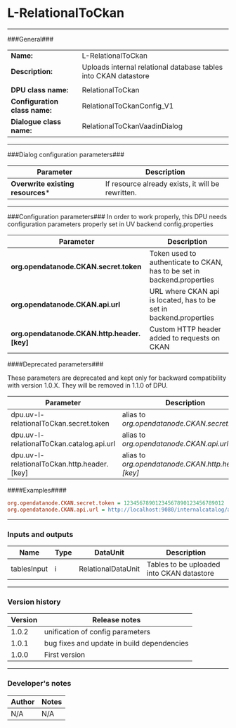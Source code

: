 # L-RelationalToCkan #
----------

###General###

|                              |                                                                             |
|------------------------------|-----------------------------------------------------------------------------|
|**Name:**                     |L-RelationalToCkan                                                           |
|**Description:**              |Uploads internal relational database tables into CKAN datastore              |
|                              |                                                                             |
|**DPU class name:**           |RelationalToCkan                                                             |
|**Configuration class name:** |RelationalToCkanConfig_V1                                                    |
|**Dialogue class name:**      |RelationalToCkanVaadinDialog                                                 |

***

###Dialog configuration parameters###

|Parameter                                       |Description                                                              |
|------------------------------------------------|-------------------------------------------------------------------------|
|**Overwrite existing resources***               |If resource already exists, it will be rewritten.                        |

***

###Configuration parameters###
In order to work properly, this DPU needs configuration parameters properly set in UV backend config.properties

|Parameter                             |Description                             |
|--------------------------------------|----------------------------------------|
|**org.opendatanode.CKAN.secret.token**    |Token used to authenticate to CKAN, has to be set in backend.properties  |
|**org.opendatanode.CKAN.api.url** | URL where CKAN api is located, has to be set in backend.properties |
|**org.opendatanode.CKAN.http.header.[key]** | Custom HTTP header added to requests on CKAN |

####Deprecated parameters###

These parameters are deprecated and kept only for backward compatibility with version 1.0.X.
They will be removed in 1.1.0 of DPU.

|Parameter                                       |Description                                                              |
|---------------------------------------------|-------------------------------------|
|dpu.uv-l-relationalToCkan.secret.token | alias to _org.opendatanode.CKAN.secret.token_  |
|dpu.uv-l-relationalToCkan.catalog.api.url | alias to _org.opendatanode.CKAN.api.url_ |
|dpu.uv-l-relationalToCkan.http.header.[key] | alias to _org.opendatanode.CKAN.http.header.[key]_ |

####Examples####
```INI
org.opendatanode.CKAN.secret.token = 12345678901234567890123456789012
org.opendatanode.CKAN.api.url = ﻿http://localhost:9080/internalcatalog/api/action/internal_api
```

***

### Inputs and outputs ###

|Name          |Type           |DataUnit           |Description                                  |
|--------------|---------------|-------------------|---------------------------------------------|
|tablesInput   |i              |RelationalDataUnit |Tables to be uploaded into CKAN datastore    |

***

### Version history ###

|Version          |Release notes               |
|-----------------|----------------------------|
|1.0.2            | unification of config parameters |
|1.0.1            | bug fixes and update in build dependencies |
|1.0.0            | First version              |


***

### Developer's notes ###

|Author           |Notes                           |
|-----------------|--------------------------------|
|N/A              |N/A                             |
